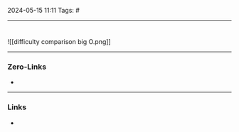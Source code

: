 2024-05-15 11:11
Tags: #

___
#
![[difficulty comparison big O.png]]
___
### Zero-Links
- 

___
### Links
- 